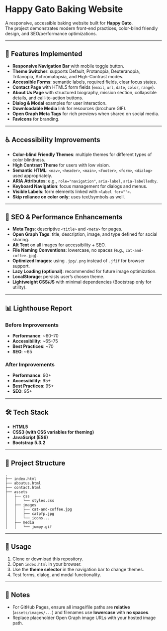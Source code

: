 # Happy Gato Baking Website

A responsive, accessible baking website built for **Happy Gato**.  
The project demonstrates modern front-end practices, color-blind friendly design, and SEO/performance optimizations.

---

## 🌟 Features Implemented
- **Responsive Navigation Bar** with mobile toggle button.  
- **Theme Switcher**: supports Default, Protanopia, Deuteranopia, Tritanopia, Achromatopsia, and High-Contrast modes.  
- **Accessible Forms**: semantic labels, required fields, clear focus states.  
- **Contact Page** with HTML5 form fields (`email`, `url`, `date`, `color`, `range`).  
- **About Us Page** with structured biography, mission section, collapsible details, and call-to-action buttons.  
- **Dialog & Modal** examples for user interaction.  
- **Downloadable Media** link for resources (brochure GIF).  
- **Open Graph Meta Tags** for rich previews when shared on social media.  
- **Favicons** for branding.  

---

## ♿ Accessibility Improvements
- **Color-blind Friendly Themes**: multiple themes for different types of color blindness.  
- **High Contrast Theme** for users with low vision.  
- **Semantic HTML**: `<nav>`, `<header>`, `<main>`, `<footer>`, `<form>`, `<dialog>` used appropriately.  
- **ARIA Attributes**: e.g., `role="navigation"`, `aria-label`, `aria-labelledby`.  
- **Keyboard Navigation**: focus management for dialogs and menus.  
- **Visible Labels**: form elements linked with `<label for="">`.  
- **Skip reliance on color only**: uses text/symbols as well.  

---

## 🚀 SEO & Performance Enhancements
- **Meta Tags**: descriptive `<title>` and `<meta>` for pages.  
- **Open Graph Tags**: title, description, image, and type defined for social sharing.  
- **Alt Text** on all images for accessibility + SEO.  
- **File Naming Conventions**: lowercase, no spaces (e.g., `cat-and-coffee.jpg`).  
- **Optimized Images**: using `.jpg/.png` instead of `.jfif` for browser support.  
- **Lazy Loading (optional)**: recommended for future image optimization.  
- **LocalStorage**: persists user’s chosen theme.  
- **Lightweight CSS/JS** with minimal dependencies (Bootstrap only for utility).  

---

## 📊 Lighthouse Report
### Before Improvements
- **Performance**: ~60–70  
- **Accessibility**: ~65–75  
- **Best Practices**: ~70  
- **SEO**: ~65  

### After Improvements
- **Performance**: 90+  
- **Accessibility**: 95+  
- **Best Practices**: 95+  
- **SEO**: 95+  

---

## 🛠️ Tech Stack
- **HTML5**  
- **CSS3 (with CSS variables for theming)**  
- **JavaScript (ES6)**  
- **Bootstrap 5.3.2**  

---

## 📂 Project Structure
```
.
├── index.html
├── aboutus.html
├── contact.html
├── assets
│   ├── css
│   │   └── styles.css
│   ├── images
│   │   ├── cat-and-coffee.jpg
│   │   ├── catpfp.jpg
│   │   └── icons...
│   ├── media
│   │   └── jumpy.gif

```

---

## 📖 Usage
1. Clone or download this repository.  
2. Open `index.html` in your browser.  
3. Use the **theme selector** in the navigation bar to change themes.  
4. Test forms, dialog, and modal functionality.  

---

## 📌 Notes
- For GitHub Pages, ensure all image/file paths are **relative** (`assets/images/...`) and filenames use **lowercase** with **no spaces**.  
- Replace placeholder Open Graph image URLs with your hosted image path.  
